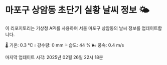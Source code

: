 
# 마포구 상암동 초단기 실황 날씨 정보 🌤️

이 리포지토리는 기상청 API를 사용하여 서울 마포구 상암동의 날씨 정보를 업데이트합니다. 

🌡️ 기온: 0.3 ℃
💧 강수량: 0 mm
💦 습도: 44 %
🌬️ 풍속: 0.4 m/s

마지막 업데이트 시각: 2025년 02월 26일 22시 18분    
